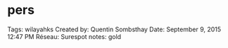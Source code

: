 # pers

Tags: wilayahks
Created by: Quentin Sombsthay
Date: September 9, 2015 12:47 PM
Réseau: Surespot
notes: gold